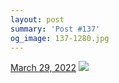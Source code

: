 ```yaml
---
layout: post
summary: 'Post #137'
og_image: 137-1280.jpg
---
```


<p>
  <time>
    <a href="/137">March 29, 2022</a>
  </time>
  <a href="/137">
    <img src="{{ site.assets_url }}/137-640.jpg" srcset="{{ site.assets_url }}/137-320.jpg 320w, {{ site.assets_url }}/137-640.jpg 640w, {{ site.assets_url }}/137-960.jpg 960w, {{ site.assets_url }}/137-1280.jpg 1280w" sizes="(min-width: 700px) 50vw, calc(100vw - 2rem)" />
  </a>
</p>
